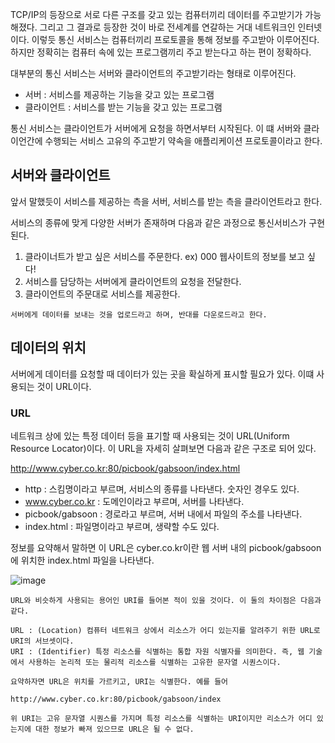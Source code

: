 TCP/IP의 등장으로 서로 다른 구조를 갖고 있는 컴퓨터끼리 데이터를 주고받기가 가능해졌다. 
그리고 그 결과로 등장한 것이 바로 전세계를 연갈하는 거대 네트워크인 인터넷이다. 이렇듯 통신 서비스는 컴퓨터끼리 프로토콜을 통해 정보를 주고받아 이루어진다.
하지만 정확히는 컴퓨터 속에 있는 프로그램끼리 주고 받는다고 하는 편이 정확하다. 

대부분의 통신 서비스는 서버와 클라이언트의 주고받기라는 형태로 이루어진다.
* 서버 : 서비스를 제공하는 기능을 갖고 있는 프로그램
* 클라이언트 : 서비스를 받는 기능을 갖고 있는 프로그램

통신 서비스는 클라이언트가 서버에게 요청을 하면서부터 시작된다. 이 떄
서버와 클라이언간에 수행되는 서비스 고유의 주고받기 약속을 애플리케이션 프로토콜이라고 한다.

## 서버와 클라이언트

앞서 말했듯이 서비스를 제공하는 측을 서버, 서비스를 받는 측을 클라이언트라고 한다.

서비스의 종류에 맞게 다양한 서버가 존재하며 다음과 같은 과정으로 통신서비스가 구현된다.

1. 클라이너트가 받고 싶은 서비스를 주문한다. ex) 000 웹사이트의 정보를 보고 싶다!
2. 서비스를 담당하는 서버에게 클라이언트의 요청을 전달한다.
3. 클라이언트의 주문대로 서비스를 제공한다.

```
서버에게 데이터를 보내는 것을 업로드라고 하며, 반대를 다운로드라고 한다.
```

## 데이터의 위치

서버에게 데이터를 요청할 때 데이터가 있는 곳을 확실하게 표시할 필요가 있다. 이떄 사용되는 것이 URL이다.

### URL 

네트워크 상에 있는 특정 데이터 등을 표기할 때 사용되는 것이 URL(Uniform Resource Locator)이다. 이 URL을 자세히 살펴보면 다음과 같은 구조로 되어 있다.

http://www.cyber.co.kr:80/picbook/gabsoon/index.html

* http : 스킴명이라고 부르며, 서비스의 종류를 나타낸다. 숫자인 경우도 있다.
* www.cyber.co.kr : 도메인이라고 부르며, 서버를 나타낸다.
* picbook/gabsoon : 경로라고 부르며, 서버 내에서 파일의 주소를 나타낸다.
* index.html : 파일명이라고 부르며, 생략할 수도 있다.

정보를 요약해서 말하면 이 URL은 cyber.co.kr이란 웹 서버 내의 picbook/gabsoon에 위치한 index.html 파일을 나타낸다.

![image](https://user-images.githubusercontent.com/53935439/154795573-6681f231-923b-4a05-9578-678187ead794.png)
```
URL와 비슷하게 사용되는 용어인 URI를 들어본 적이 있을 것이다. 이 둘의 차이점은 다음과 같다.

URL : (Location) 컴퓨터 네트워크 상에서 리소스가 어디 있는지를 알려주기 위한 URL로 URI의 서브셋이다.
URI : (Identifier) 특정 리소스를 식별하는 통합 자원 식별자를 의미한다. 즉, 웹 기술에서 사용하는 논리적 또는 물리적 리소스를 식별하는 고유한 문자열 시퀀스이다.

요약하자면 URL은 위치를 가르키고, URI는 식별한다. 예를 들어 

http://www.cyber.co.kr:80/picbook/gabsoon/index

위 URI는 고유 문자열 시퀀스를 가지며 특정 리소스를 식별하는 URI이지만 리소스가 어디 있는지에 대한 정보가 빠져 있으므로 URL은 될 수 없다.

```

